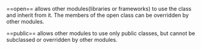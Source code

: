 ==open== allows other modules(libraries or frameworks) to use the class and inherit from it. The members of the open class can be overridden by other modules.

==public== allows other modules to use only public classes, but cannot be subclassed or overridden by other modules.
